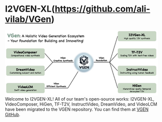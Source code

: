 # I2VGEN-XL(https://github.com/ali-vilab/VGen)
![figure1](VGen.jpg "figure")
Welcome to I2VGEN-XL! All of our team's open-source works: I2VGEN-XL, VideoComposer, HiGen, TF-T2V, InstructVideo, DreamVideo, and VideoLCM have been migrated to the VGEN repository. You can find them at [VGEN GitHub](https://github.com/ali-vilab/VGen).

